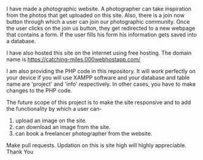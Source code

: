 I have made a photographic website. A photographer can take inspiration from the photos that get uploaded on this site. Also, there is a join now button through which a user can join our photographic community. Once the user clicks on the join us button, they get redirected to a new webpage that contains a form. If the user fills his form his information gets saved into a database.

I have also hosted this site on the internet using free hosting. The domain name is 
https://catching-miles.000webhostapp.com/

I am also providing the PHP code in this repository. It will work perfectly on your device if you will use XAMPP software and your database and table name are 'project' and 'info' respectively. In other cases, you have to make changes to the PHP code.

The future scope of this project is to make the site responsive and to add the functionality by which a user can-
1) upload an image on the site.
2) can download an image from the site.
3) can book a freelancer photographer from the website. 

Make pull requests. Updation on this is site high will hlghly appreciable.
Thank You
